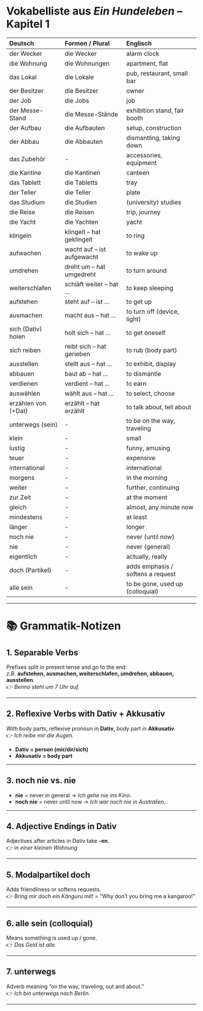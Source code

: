 # Vokabelliste aus _Ein Hundeleben_ – Kapitel 1

| Deutsch             | Formen / Plural            | Englisch                          |
| :------------------ | :------------------------- | :-------------------------------- |
| der Wecker          | die Wecker                 | alarm clock                       |
| die Wohnung         | die Wohnungen              | apartment, flat                   |
| das Lokal           | die Lokale                 | pub, restaurant, small bar        |
| der Besitzer        | die Besitzer               | owner                             |
| der Job             | die Jobs                   | job                               |
| der Messe-Stand     | die Messe-Stände           | exhibition stand, fair booth      |
| der Aufbau          | die Aufbauten              | setup, construction               |
| der Abbau           | die Abbauten               | dismantling, taking down          |
| das Zubehör         | -                          | accessories, equipment            |
| die Kantine         | die Kantinen               | canteen                           |
| das Tablett         | die Tabletts               | tray                              |
| der Teller          | die Teller                 | plate                             |
| das Studium         | die Studien                | (university) studies              |
| die Reise           | die Reisen                 | trip, journey                     |
| die Yacht           | die Yachten                | yacht                             |
| klingeln            | klingelt – hat geklingelt  | to ring                           |
| aufwachen           | wacht auf – ist aufgewacht | to wake up                        |
| umdrehen            | dreht um – hat umgedreht   | to turn around                    |
| weiterschlafen      | schläft weiter – hat ...   | to keep sleeping                  |
| aufstehen           | steht auf – ist ...        | to get up                         |
| ausmachen           | macht aus – hat ...        | to turn off (device, light)       |
| sich (Dativ) holen  | holt sich – hat ...        | to get oneself                    |
| sich reiben         | reibt sich – hat gerieben  | to rub (body part)                |
| ausstellen          | stellt aus – hat ...       | to exhibit, display               |
| abbauen             | baut ab – hat ...          | to dismantle                      |
| verdienen           | verdient – hat ...         | to earn                           |
| auswählen           | wählt aus – hat ...        | to select, choose                 |
| erzählen von (+Dat) | erzählt – hat erzählt      | to talk about, tell about         |
| unterwegs (sein)    | -                          | to be on the way, traveling       |
| klein               | -                          | small                             |
| lustig              | -                          | funny, amusing                    |
| teuer               | -                          | expensive                         |
| international       | -                          | international                     |
| morgens             | -                          | in the morning                    |
| weiter              | -                          | further, continuing               |
| zur Zeit            | -                          | at the moment                     |
| gleich              | -                          | almost, any minute now            |
| mindestens          | -                          | at least                          |
| länger              | -                          | longer                            |
| noch nie            | -                          | never (until now)                 |
| nie                 | -                          | never (general)                   |
| eigentlich          | -                          | actually, really                  |
| doch (Partikel)     | -                          | adds emphasis / softens a request |
| alle sein           | -                          | to be gone, used up (colloquial)  |

---

# 📚 Grammatik-Notizen

## 1. Separable Verbs

Prefixes split in present tense and go to the end:  
_z.B._ **aufstehen, ausmachen, weiterschlafen, umdrehen, abbauen, ausstellen**.  
👉 _Benno steht um 7 Uhr auf._

---

## 2. Reflexive Verbs with Dativ + Akkusativ

With body parts, reflexive pronoun in **Dativ**, body part in **Akkusativ**.  
👉 _Ich reibe mir die Augen._

-   **Dativ = person (mir/dir/sich)**
-   **Akkusativ = body part**

---

## 3. noch nie vs. nie

-   **nie** = never in general → _Ich gehe nie ins Kino._
-   **noch nie** = never until now → _Ich war noch nie in Australien._

---

## 4. Adjective Endings in Dativ

Adjectives after articles in Dativ take **-en**.  
👉 _in einer kleinen Wohnung_

---

## 5. Modalpartikel **doch**

Adds friendliness or softens requests.  
👉 _Bring mir doch ein Känguru mit!_ = “Why don’t you bring me a kangaroo!”

---

## 6. **alle sein** (colloquial)

Means something is used up / gone.  
👉 _Das Geld ist alle._

---

## 7. unterwegs

Adverb meaning “on the way, traveling, out and about.”  
👉 _Ich bin unterwegs nach Berlin._

---
